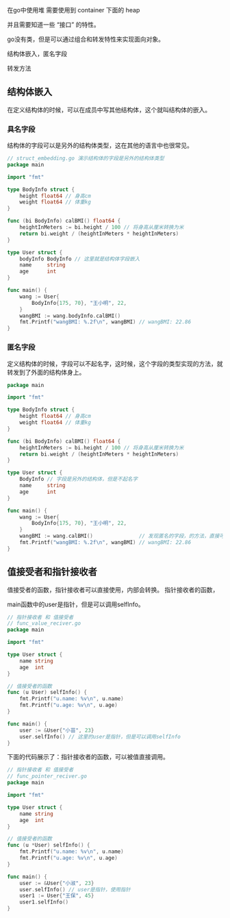 在go中使用堆 需要使用到 container 下面的 heap

并且需要知道一些 “接口” 的特性。

go没有类，但是可以通过组合和转发特性来实现面向对象。

结构体嵌入，匿名字段

转发方法

## 结构体嵌入

在定义结构体的时候，可以在成员中写其他结构体，这个就叫结构体的嵌入。

### 具名字段
结构体的字段可以是另外的结构体类型，这在其他的语言中也很常见。
```go
// struct_embedding.go 演示结构体的字段是另外的结构体类型
package main

import "fmt"

type BodyInfo struct {
	height float64 // 身高cm
	weight float64 // 体重kg
}

func (bi BodyInfo) calBMI() float64 {
	heightInMeters := bi.height / 100 // 将身高从厘米转换为米
	return bi.weight / (heightInMeters * heightInMeters)
}

type User struct {
	bodyInfo BodyInfo // 这里就是结构体字段嵌入
	name     string
	age      int
}

func main() {
	wang := User{
		BodyInfo{175, 70}, "王小明", 22,
	}
	wangBMI := wang.bodyInfo.calBMI()
	fmt.Printf("wangBMI: %.2f\n", wangBMI) // wangBMI: 22.86
}

```

### 匿名字段
定义结构体的时候，字段可以不起名字，这时候，这个字段的类型实现的方法，就转发到了外面的结构体身上。
```go
package main

import "fmt"

type BodyInfo struct {
	height float64 // 身高cm
	weight float64 // 体重kg
}

func (bi BodyInfo) calBMI() float64 {
	heightInMeters := bi.height / 100 // 将身高从厘米转换为米
	return bi.weight / (heightInMeters * heightInMeters)
}

type User struct {
	BodyInfo // 字段是另外的结构体，但是不起名字
	name     string
	age      int
}

func main() {
	wang := User{
		BodyInfo{175, 70}, "王小明", 22,
	}
	wangBMI := wang.calBMI()               // 发现匿名的字段，的方法，直接可以被User使用，也就是说相当于User实现了calBMI方法
	fmt.Printf("wangBMI: %.2f\n", wangBMI) // wangBMI: 22.86
}

```

## 值接受者和指针接收者
值接受者的函数，指针接收者可以直接使用，内部会转换。
指针接收者的函数，

main函数中的user是指针，但是可以调用selfInfo。
```go
// 指针接收者 和 值接受者
// func_value_reciver.go
package main

import "fmt"

type User struct {
	name string
	age  int
}

// 值接受者的函数
func (u User) selfInfo() {
	fmt.Printf("u.name: %v\n", u.name)
	fmt.Printf("u.age: %v\n", u.age)
}

func main() {
	user := &User{"小苗", 23}
	user.selfInfo() // 这里的user是指针，但是可以调用selfInfo
}

```
下面的代码展示了：指针接收者的函数，可以被值直接调用。
```go
// 指针接收者 和 值接受者
// func_pointer_reciver.go
package main

import "fmt"

type User struct {
	name string
	age  int
}

// 值接受者的函数
func (u *User) selfInfo() {
	fmt.Printf("u.name: %v\n", u.name)
	fmt.Printf("u.age: %v\n", u.age)
}

func main() {
	user := &User{"小淑", 23}
	user.selfInfo() // user是指针，使用指针
	user1 := User{"王保", 45}
	user1.selfInfo()
}

```